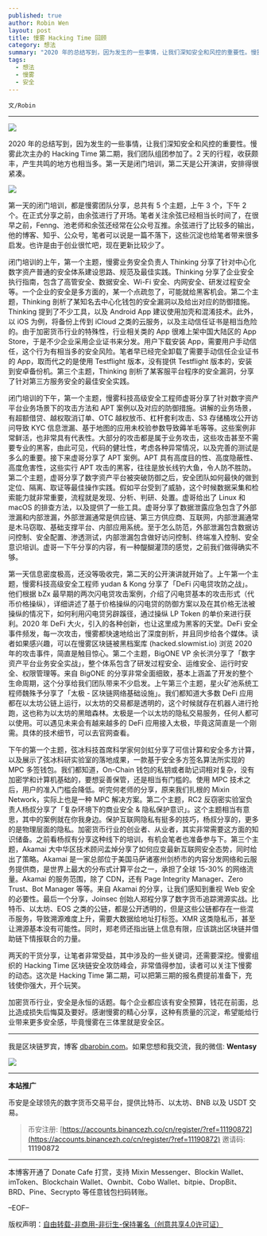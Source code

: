 ```yaml
---
published: true
author: Robin Wen
layout: post
title: 慢雾 Hacking Time 回顾
category: 想法
summary: "2020 年的总结写到，因为发生的一些事情，让我们深知安全和风控的重要性。慢雾此次主办的 Hacking Time 第二期，我们团队组团参加了。2 天的行程，收获颇丰，产生共鸣的地方也相当多。第一天是闭门培训，第二天是公开演讲，安排得很紧凑。加密货币行业，安全是永恒的话题。每个企业都应该有安全预算，钱花在前面，总比造成损失后悔莫及要好。感谢慢雾的精心分享，这种有质量的沉淀，希望能给行业带来更多安全感，毕竟慢雾在三体里就是安全区。"
tags:
  - 想法
  - 慢雾
  - 安全
---
```


`文/Robin`

***

![](https://cdn.dbarobin.com/vjgvlep.png)

2020 年的总结写到，因为发生的一些事情，让我们深知安全和风控的重要性。慢雾此次主办的 Hacking Time 第二期，我们团队组团参加了。2 天的行程，收获颇丰，产生共鸣的地方也相当多。第一天是闭门培训，第二天是公开演讲，安排得很紧凑。

![](https://cdn.dbarobin.com/v098nis.png)

第一天的闭门培训，都是慢雾团队分享，总共有 5 个主题，上午 3 个，下午 2 个。在正式分享之前，由余弦进行了开场。笔者关注余弦已经相当长时间了，在很早之前，Fenng、池老师和余弦还经常在公众号互推。余弦进行了比较多的输出，他的博客、知乎、公众号，笔者可以说是一篇不落下，这些沉淀也给笔者带来很多启发。也许是由于创业很忙吧，现在更新比较少了。

闭门培训的上午，第一个主题，慢雾业务安全负责人 Thinking 分享了针对中心化数字资产普通的安全体系建设思路、规范及最佳实践。Thinking 分享了企业安全执行指南，包含了高管安全、数据安全、Wi-Fi 安全、内网安全、研发过程安全等。一个企业的安全是多方面的，某一个点疏忽了，可能就给黑客机会。第二个主题，Thinking 剖析了某知名去中心化钱包的安全漏洞以及给出对应的防御措施。Thinking 提到了不少工具，以及 Android App 建议使用加壳和混淆技术。此外，以 iOS 为例，将备份上传到 iCloud 之类的云服务，以及主动信任证书是相当危险的。由于加密货币行业的特殊性，行业相关类的 App 很难上架中国大陆区的 App Store，于是不少企业采用企业证书来分发。用户下载安装 App，需要用户手动信任，这个行为有相当多的安全风险。笔者早已经完全卸载了需要手动信任企业证书的 App，取而代之的是使用 Testflight 版本，没有提供 Testflight 版本的，安装到安卓备份机。第三个主题，Thinking 剖析了某客服平台程序的安全漏洞，分享了针对第三方服务安全的最佳安全实践。

闭门培训的下午，第一个主题，慢雾科技高级安全工程师虚哥分享了针对数字资产平台业务场景下的攻击方法和 APT 案例以及对应的防御措施。讲解的业务场景，有超额借贷、越权取消订单、OTC 越权放币、杠杆套利攻击、S3 存储桶攻公开访问导致 KYC 信息泄漏、基于地图的应用未校验参数导致薅羊毛等等。这些案例非常鲜活，也非常具有代表性。大部分的攻击都是属于业务攻击，这些攻击甚至不需要专业的黑客，由此可见，代码的健壮性，考虑各种异常情况，以及完善的测试是多么的重要。接下来虚哥分享了 APT 案例。APT 具有高度目的性、高度隐蔽性、高度危害性，这些实行 APT 攻击的黑客，往往是放长线钓大鱼，令人防不胜防。第二个主题，虚哥分享了数字资产平台被突破防御之后，安全团队如何最快的做到定位、隔离、取证等最佳操作实践。假如平台受到了威胁，这个时候数据采集和检索能力就非常重要，流程就是发现、分析、判研、处置。虚哥给出了 Linux 和 macOS 的排查方法，以及提供了一些工具。虚哥分享了数据泄露应急包含了外部泄漏和内部泄漏，外部泄漏通常是供应链、第三方供应商、互联网，内部泄漏通常是木马窃取、基础支撑平台、内部应用系统。至于怎么防范，外部泄漏包含数据访问控制、安全配置、渗透测试，内部泄漏包含做好访问控制、终端准入控制、安全意识培训。虚哥一下午分享的内容，有一种醍醐灌顶的感觉，之前我们做得确实不够。

第一天信息密度极高，还没等吸收完，第二天的公开演讲就开始了。上午第一个主题，慢雾科技高级安全工程师 yudan & Kong 分享了「DeFi 闪电贷攻防之战」。他们根据 bZx 最早期的两次闪电贷攻击案例，介绍了闪电贷基本的攻击形式（代币价格操纵），详细讲述了基于价格操纵的闪电贷的防御方案以及在其价格无法被操纵的情况下，如何利用闪电贷另辟蹊径，通过操纵 LP Token 的单价来进行获利。2020 年 DeFi 大火，引入的各种创新，也让这里成为黑客的天堂。DeFi 安全事件频发，每一次攻击，慢雾都快速地给出了深度剖析，并且同步给各个媒体。读者如果感兴趣，可以在慢雾区块链被黑档案库 (hacked.slowmist.io) 浏览 2020 年的攻击事件，简直是触目惊心。第二个主题，BigONE VP 余长洪分享了「数字资产平台业务安全实战」，整个体系包含了研发过程安全、运维安全、运行时安全、权限管理等。来自 BigONE 的分享非常全面细致，基本上涵盖了开发的整个生命周期，这个分享给我们团队带来不少启发。上午第三个主题，星火矿池系统工程师魏殊予分享了「太极 - 区块链网络基础设施」。我们都知道大多数 DeFi 应用都在以太坊公链上运行，以太坊的交易都是透明的，这个时候就存在机器人进行抢跑，这也称为以太坊的黑暗森林。太极是一个以太坊的隐私交易服务，任何人都可以使用。可以遇见未来会有越来越多的 DeFi 应用接入太极，毕竟这简直是一个刚需。具体的技术细节，可以去官网查看。

下午的第一个主题，弦冰科技首席科学家何剑虹分享了可信计算和安全多方计算，以及展示了弦冰科研实验室的落地成果，一款基于安全多方签名算法所实现的 MPC 多签钱包。我们都知道，On-Chain 钱包的私钥或者助记词相对复杂，没有加密学和计算机基础的，要想妥善保管，还是相当有门槛的。使用 MPC 技术之后，用户的准入门槛会降低。听完何老师的分享，原来我们扎根的 Mixin Network，实际上也是一种 MPC 解决方案。第二个主题，RC2 反窃密实验室负责人杨叔分享了「复杂环境下的商业安全 & 隐私保护意识」。这个主题相当有意思，其中的案例就在你我身边。保护互联网隐私有挺多的技巧，杨叔分享的，更多的是物理层面的隐私。加密货币行业的创业者、从业者，其实非常需要这方面的知识储备。之前看杨叔有分享这种线下的培训，有机会笔者也准备参与下。第三个主题，Akamai 大中华区技术顾问孟焯分享了如何应变最新互联网安全态势，同时给出了策略。Akamai 是一家总部位于美国马萨诸塞州剑桥市的内容分发网络和云服务提供商，是世界上最大的分布式计算平台之一，承担了全球 15-30% 的网络流量。Akamai 的服务范围，除了 CDN，还有 Page Integrity Manager、Zero Trust、Bot Manager 等等。来自 Akamai 的分享，让我们感知到重视 Web 安全的必要性。最后一个分享，Joinsec 创始人郑程分享了数字货币追踪溯源实战。比特币、以太坊、EOS 之类的公链，都是公开透明的，但是这些公链都存在一些混币服务，导致溯源难度上升，需要大数据给地址打标签。XMR 这类隐私币，甚至让溯源基本没有可能性。同时，郑老师还指出链上信息有限，应该跳出区块链并借助链下情报联合的力量。

两天的干货分享，让笔者非常受益，其中涉及的一些关键词，还需要深挖。慢雾组织的 Hacking Time 区块链安全攻防峰会，非常值得参加，读者可以关注下慢雾的动态。这次是 Hacking Time 第二期，可以把第三期的报名费提前准备下，充钱使你强大，开个玩笑。

加密货币行业，安全是永恒的话题。每个企业都应该有安全预算，钱花在前面，总比造成损失后悔莫及要好。感谢慢雾的精心分享，这种有质量的沉淀，希望能给行业带来更多安全感，毕竟慢雾在三体里就是安全区。

***

我是区块链罗宾，博客 [dbarobin.com](https://dbarobin.com/)。如果您想和我交流，我的微信: **Wentasy**

![](https://cdn.dbarobin.com/v4yywe2.png)

***

**本站推广**

币安是全球领先的数字货币交易平台，提供比特币、以太坊、BNB 以及 USDT 交易。

> 币安注册: [https://accounts.binancezh.co/cn/register/?ref=11190872](https://accounts.binancezh.co/cn/register/?ref=11190872)
> 邀请码: **11190872**

***

本博客开通了 Donate Cafe 打赏，支持 Mixin Messenger、Blockin Wallet、imToken、Blockchain Wallet、Ownbit、Cobo Wallet、bitpie、DropBit、BRD、Pine、Secrypto 等任意钱包扫码转账。

<center>
    <div class="--donate-button"
         data-button-id="f8b9df0d-af9a-460d-8258-d3f435445075"
    ></div>
</center>

–EOF–

版权声明：[自由转载-非商用-非衍生-保持署名（创意共享4.0许可证）](http://creativecommons.org/licenses/by-nc-nd/4.0/deed.zh)